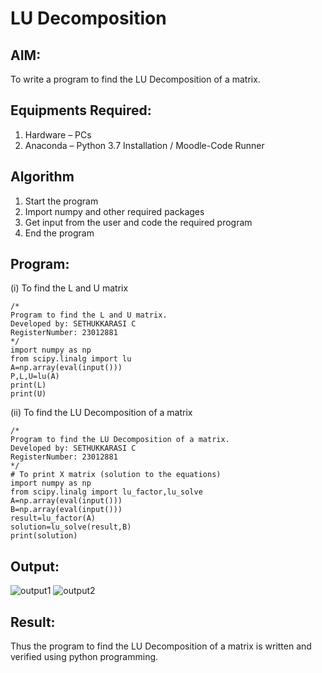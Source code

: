 # LU Decomposition 

## AIM:
To write a program to find the LU Decomposition of a matrix.

## Equipments Required:
1. Hardware – PCs
2. Anaconda – Python 3.7 Installation / Moodle-Code Runner

## Algorithm
1. Start the program
2. Import numpy and other required packages
3. Get input from the user and code the required program
4. End the program

## Program:
(i) To find the L and U matrix
```
/*
Program to find the L and U matrix.
Developed by: SETHUKKARASI C
RegisterNumber: 23012881
*/
import numpy as np
from scipy.linalg import lu
A=np.array(eval(input()))
P,L,U=lu(A)
print(L)
print(U)
```
(ii) To find the LU Decomposition of a matrix
```
/*
Program to find the LU Decomposition of a matrix.
Developed by: SETHUKKARASI C
RegisterNumber: 23012881
*/
# To print X matrix (solution to the equations)
import numpy as np
from scipy.linalg import lu_factor,lu_solve
A=np.array(eval(input()))
B=np.array(eval(input()))
result=lu_factor(A)
solution=lu_solve(result,B)
print(solution)
```

## Output:
![output1](https://github.com/SETHUKKARASI3006/LU-Decomposition/assets/144979338/c35ee7a1-d490-4ce0-8cf1-ef04345836f1)
![output2](https://github.com/SETHUKKARASI3006/LU-Decomposition/assets/144979338/6bb2b1b1-c26f-41aa-b537-bca6ac151d9c)

## Result:
Thus the program to find the LU Decomposition of a matrix is written and verified using python programming.


